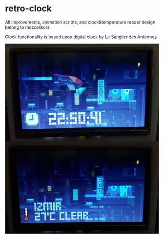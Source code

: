 retro-clock
=============

All improvements, animation scripts, and clock&temperature reader design belong to mozcelikors

Clock functionality is based upon digital clock by Le Sanglier des Ardennes


![retro-clock screenshot](https://raw.githubusercontent.com/mozcelikors/retro-clock/master/screenshots/screenshots.png)
